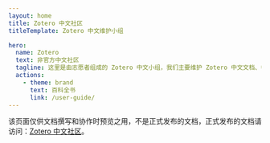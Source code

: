 ```yaml
---
layout: home
title: Zotero 中文社区
titleTemplate: Zotero 中文维护小组

hero:
  name: Zotero
  text: 非官方中文社区
  tagline: 这里是由志愿者组成的 Zotero 中文小组，我们主要维护 Zotero 中文文档、中文社区生态等。
  actions:
    - theme: brand
      text: 百科全书
      link: /user-guide/
---
```


该页面仅供文档撰写和协作时预览之用，不是正式发布的文档，正式发布的文档请访问：[Zotero 中文社区](https://zotero-chinese.com)。